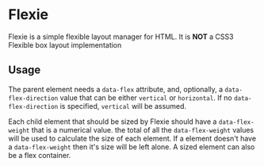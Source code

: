 Flexie
======
Flexie is a simple flexible layout manager for HTML. It is **NOT** a CSS3 Flexible box layout implementation

Usage
-----
The parent element needs a `data-flex` attribute, and, optionally, a `data-flex-direction` value that can be either `vertical` or `horizontal`. If no `data-flex-direction` is specified, `vertical` will be assumed.

Each child element that should be sized by Flexie should have a `data-flex-weight` that is a numerical value. the total of all the `data-flex-weight` values will be used to calculate the size of each element. If a element doesn't have a `data-flex-weight` then it's size will be left alone. A sized element can also be a flex container.

